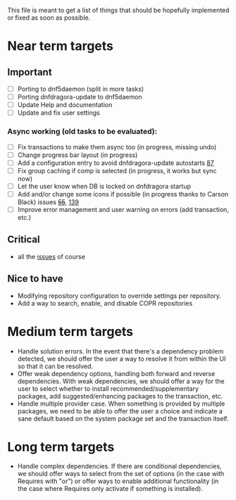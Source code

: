 This file is meant to get a list of things that should be hopefully implemented or fixed
as soon as possible. 

# Near term targets

## Important
- [ ] Porting to dnf5daemon (split in more tasks)
- [ ] Porting dnfdragora-update to dnf5daemon
- [ ] Update Help and documentation
- [ ] Update and fix user settings

### Async working (old tasks to be evaluated):
- [ ] Fix transactions to make them async too (in progress, missing undo)
- [ ] Change progress bar layout (in progress)
- [ ] Add a configuration entry to avoid dnfdragora-update autostarts [87](https://github.com/manatools/dnfdragora/issues/87)
- [ ] Fix group caching if comp is selected (in progress, it works but sync now)
- [ ] Let the user know when DB is locked on dnfdragora startup
- [ ] Add and/or change some icons if possible (in progress thanks to Carson Black) issues ~~[55](https://github.com/manatools/dnfdragora/issues/55)~~, [139](https://github.com/manatools/dnfdragora/issues/139)
- [ ] Improve error management and user warning on errors (add transaction, etc.)

## Critical
- all the [issues](https://github.com/manatools/dnfdragora/issues) of course


## Nice to have 
-   Modifying repository configuration to override settings per repository.
-   Add a way to search, enable, and disable COPR repositories

# Medium term targets
-   Handle solution errors. In the event that there's a dependency problem detected, we should
    offer the user a way to resolve it from within the UI so that it can be resolved.
-   Offer weak dependency options, handling both forward and reverse dependencies.
    With weak dependencies, we should offer a way for the user to select whether to install
    recommended/supplementary packages, add suggested/enhancing packages to the transaction, etc.
-   Handle multiple provider case. When something is provided by multiple packages, we need to be
    able to offer the user a choice and indicate a sane default based on the system package
    set and the transaction itself.

# Long term targets
-   Handle complex dependencies. If there are conditional dependencies, we should offer ways to
    select from the set of options (in the case with Requires with "or") or offer ways to enable
    additional functionality (in the case where Requires only activate if something is installed).



